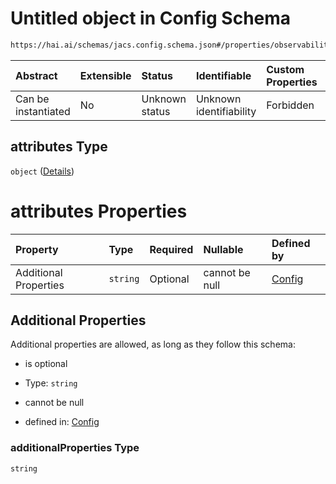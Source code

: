 # Untitled object in Config Schema

```txt
https://hai.ai/schemas/jacs.config.schema.json#/properties/observability/properties/tracing/properties/resource/properties/attributes
```



| Abstract            | Extensible | Status         | Identifiable            | Custom Properties | Additional Properties | Access Restrictions | Defined In                                                                                |
| :------------------ | :--------- | :------------- | :---------------------- | :---------------- | :-------------------- | :------------------ | :---------------------------------------------------------------------------------------- |
| Can be instantiated | No         | Unknown status | Unknown identifiability | Forbidden         | Allowed               | none                | [jacs.config.schema.json\*](../../schemas/jacs.config.schema.json "open original schema") |

## attributes Type

`object` ([Details](jacs-properties-observability-properties-tracing-properties-resource-properties-attributes.md))

# attributes Properties

| Property              | Type     | Required | Nullable       | Defined by                                                                                                                                                                                                                                                                                |
| :-------------------- | :------- | :------- | :------------- | :---------------------------------------------------------------------------------------------------------------------------------------------------------------------------------------------------------------------------------------------------------------------------------------- |
| Additional Properties | `string` | Optional | cannot be null | [Config](jacs-properties-observability-properties-tracing-properties-resource-properties-attributes-additionalproperties.md "https://hai.ai/schemas/jacs.config.schema.json#/properties/observability/properties/tracing/properties/resource/properties/attributes/additionalProperties") |

## Additional Properties

Additional properties are allowed, as long as they follow this schema:



* is optional

* Type: `string`

* cannot be null

* defined in: [Config](jacs-properties-observability-properties-tracing-properties-resource-properties-attributes-additionalproperties.md "https://hai.ai/schemas/jacs.config.schema.json#/properties/observability/properties/tracing/properties/resource/properties/attributes/additionalProperties")

### additionalProperties Type

`string`
